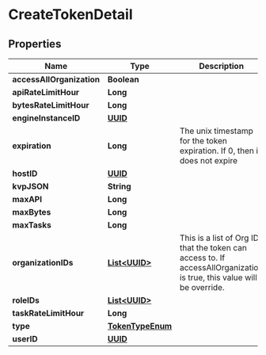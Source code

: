 

# CreateTokenDetail

## Properties

Name | Type | Description | Notes
------------ | ------------- | ------------- | -------------
**accessAllOrganization** | **Boolean** |  |  [optional]
**apiRateLimitHour** | **Long** |  |  [optional]
**bytesRateLimitHour** | **Long** |  |  [optional]
**engineInstanceID** | [**UUID**](UUID.md) |  |  [optional]
**expiration** | **Long** | The unix timestamp for the token expiration. If 0, then it does not expire |  [optional]
**hostID** | [**UUID**](UUID.md) |  |  [optional]
**kvpJSON** | **String** |  |  [optional]
**maxAPI** | **Long** |  |  [optional]
**maxBytes** | **Long** |  |  [optional]
**maxTasks** | **Long** |  |  [optional]
**organizationIDs** | [**List&lt;UUID&gt;**](UUID.md) | This is a list of Org ID that the token can access to. If accessAllOrganization is true, this value will be override. |  [optional]
**roleIDs** | [**List&lt;UUID&gt;**](UUID.md) |  |  [optional]
**taskRateLimitHour** | **Long** |  |  [optional]
**type** | [**TokenTypeEnum**](TokenTypeEnum.md) |  |  [optional]
**userID** | [**UUID**](UUID.md) |  |  [optional]



